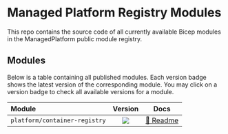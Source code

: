 # Managed Platform Registry Modules

This repo contains the source code of all currently available Bicep modules in the ManagedPlatform public module registry.

## Modules

Below is a table containing all published modules. Each version badge shows the latest version of the corresponding module. You may click on a version badge to check all available versions for a module.

<!-- Begin Module Table -->

| Module                        |                                                                                Version                                                                                |                                                             Docs                                                              |
| :---------------------------- | :-------------------------------------------------------------------------------------------------------------------------------------------------------------------: | :---------------------------------------------------------------------------------------------------------------------------: |
| `platform/container-registry` | <a href="https://managedplatform.azurecr.io/v2/bicep/platform/container-registry/tags/list"><image src="https://img.shields.io/badge/managedplatform-1.0.2-blue"></a> | [📃 Readme](https://github.com/danielscholl/managed-platform-modules/blob/main/modules/platform/container-registry/README.md) |
